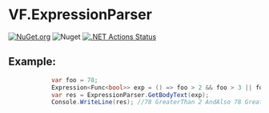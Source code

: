 # VF.ExpressionParser

[![NuGet.org](https://img.shields.io/nuget/v/ObjectComparator.svg?style=flat-square&label=NuGet.org)](https://www.nuget.org/packages/ObjectComparator/)
![Nuget](https://img.shields.io/nuget/dt/ObjectComparator)
[![.NET Actions Status](https://github.com/valeraf23/VF.ExpressionParser/workflows/.NET/badge.svg)](https://github.com/valeraf23/VF.ExpressionParser)

## Example:

```csharp
            var foo = 78;
            Expression<Func<bool>> exp = () => foo > 2 && foo > 3 || foo < 100;
            var res = ExpressionParser.GetBodyText(exp);
            Console.WriteLine(res); //78 GreaterThan 2 AndAlso 78 GreaterThan 3 OrElse 78 LessThan 100            
```
